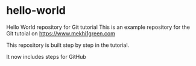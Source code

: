 # hello-world
Hello World repository for Git tutorial
This is an example repository for the Git tutoial on https://www.mekhi1green.com

This repository is built step by step in the tutorial.

It now includes steps for GitHub
